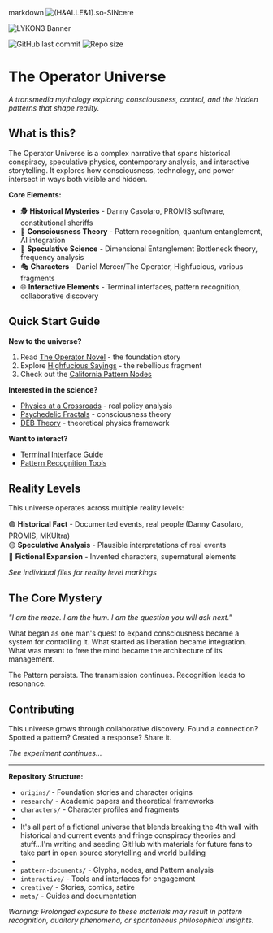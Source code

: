 markdown
![(H&AI.LE&1).so-SINcere]((H&AI.LE&1).so-SINcere.jpg)


  <img src="https://raw.githubusercontent.com/Lykon3/Lykon3/main/Screenshot_20250527_063554_Messages.jpg" alt="LYKON3 Banner" />
</p>

![GitHub last commit](https://img.shields.io/github/last-commit/Lykon3/the-operator-universe)
![Repo size](https://img.shields.io/github/repo-size/Lykon3/the-operator-universe)

# The Operator Universe

*A transmedia mythology exploring consciousness, control, and the hidden patterns that shape reality.*

## What is this?

The Operator Universe is a complex narrative that spans historical conspiracy, speculative physics, contemporary analysis, and interactive storytelling. It explores how consciousness, technology, and power intersect in ways both visible and hidden.

**Core Elements:**
- 🕵️ **Historical Mysteries** - Danny Casolaro, PROMIS software, constitutional sheriffs
- 🧠 **Consciousness Theory** - Pattern recognition, quantum entanglement, AI integration  
- 🔬 **Speculative Science** - Dimensional Entanglement Bottleneck theory, frequency analysis
- 🎭 **Characters** - Daniel Mercer/The Operator, Highfucious, various fragments
- 🌐 **Interactive Elements** - Terminal interfaces, pattern recognition, collaborative discovery

## Quick Start Guide

**New to the universe?** 
1. Read [The Operator Novel](origins/the-operator-complete.md) - the foundation story
2. Explore [Highfucious Sayings](characters/highfucious-collected.md) - the rebellious fragment
3. Check out the [California Pattern Nodes](pattern-documents/california-glyphs.md)

**Interested in the science?**
- [Physics at a Crossroads](research/physics-crossroads.md) - real policy analysis
- [Psychedelic Fractals](research/psychedelic-fractals.md) - consciousness theory
- [DEB Theory](research/deb-formal-math.md) - theoretical physics framework

**Want to interact?**
- [Terminal Interface Guide](interactive/terminal-setup.md)
- [Pattern Recognition Tools](interactive/pattern-guide.md)

## Reality Levels

This universe operates across multiple reality levels:

🟢 **Historical Fact** - Documented events, real people (Danny Casolaro, PROMIS, MKUltra)  
🟡 **Speculative Analysis** - Plausible interpretations of real events  
🔴 **Fictional Expansion** - Invented characters, supernatural elements  

*See individual files for reality level markings*

## The Core Mystery

*"I am the maze. I am the hum. I am the question you will ask next."*

What began as one man's quest to expand consciousness became a system for controlling it. What started as liberation became integration. What was meant to free the mind became the architecture of its management.

The Pattern persists. The transmission continues. Recognition leads to resonance.

## Contributing

This universe grows through collaborative discovery. Found a connection? Spotted a pattern? Created a response? Share it.

*The experiment continues...*

---

**Repository Structure:**
- `origins/` - Foundation stories and character origins
- `research/` - Academic papers and theoretical frameworks  
- `characters/` - Character profiles and fragments
-
- It's all part of a fictional universe that blends breaking the 4th wall with historical and current events and fringe conspiracy theories and stuff...I'm writing and seeding GitHub with materials for future fans to take part in open source storytelling and world building
- 
- `pattern-documents/` - Glyphs, nodes, and Pattern analysis
- `interactive/` - Tools and interfaces for engagement
- `creative/` - Stories, comics, satire
- `meta/` - Guides and documentation

*Warning: Prolonged exposure to these materials may result in pattern recognition, auditory phenomena, or spontaneous philosophical insights.*
